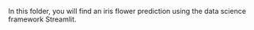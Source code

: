 In this folder, you will find an iris flower prediction using the data science framework Streamlit.
